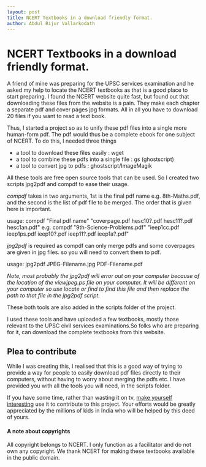 ```yaml
---
layout: post
title: NCERT Textbooks in a download friendly format.
author: Abdul Bijur Vallarkodath
---
```


# NCERT Textbooks in a download friendly format.

A friend of mine was preparing for the UPSC services examination and he asked my help to locate the NCERT textbooks as that is a good place to start preparing. I found the NCERT website quite fast, but found out that downloading these files from the website is a pain. They make each chapter a separate pdf and cover pages jpg formats. All in all you have to download 20 files if you want to read a text book.

Thus, I started a project so as to unify these pdf files into a single more human-form pdf. The pdf would thus be a complete ebook for one subject of NCERT. To do this, I needed three things
* a tool to download these files easily : wget
* a tool to combine these pdfs into a single file : gs (ghostscript)
* a tool to convert jpg to pdfs : ghostscript/ImageMagik

All these tools are free open source tools that can be used. So I created two scripts jpg2pdf and compdf to ease their usage.

*compdf* takes in two arguments, 1st is the final pdf name e.g. 8th-Maths.pdf, and the second is the list of pdf file to be merged. The order that is given here is important.

usage:
        compdf "Final pdf name" "coverpage.pdf hesc10?.pdf hesc11?.pdf hesc1an.pdf"
e.g. 
        compdf "9th-Science-Problems.pdf" "ieep1cc.pdf ieep1ps.pdf ieep10?.pdf ieep11?.pdf ieep1a?.pdf"

*jpg2pdf* is required as compdf can only merge pdfs and some coverpages are given in jpg files. so you will need to convert them to pdf.

usage:
        jpg2pdf JPEG-Filename.jpg PDF-Filename.pdf 


_Note, most probably the jpg2pdf will error out on your computer because of the location of the viewjpeg.ps file on your computer. It will be different on your computer so use locate or find to find this file and then replace the path to that file in the jpg2pdf script._

These both tools are also added in the scripts folder of the project.

I used these tools and have uploaded a few textbooks, mostly those relevant to the UPSC civil services examinations.So folks who are preparing for it, can download the complete textbooks from this website.

## Plea to contribute

While I was creating this, I realised that this is a good way of trying to provide a way for people to easily download pdf files directly to their computers, without having to worry about merging the pdfs etc. I have provided you with all the tools you will need, in the scripts folder.

If you have some time, rather than wasting it on tv, [make yourself interesting](http://www.forbes.com/sites/jessicahagy/2011/11/30/how-to-be-interesting/) use it to contribute to this project. Your efforts would be greatly appreciated by the millions of kids in India who will be helped by this deed of yours.


#### A note about copyrights
All copyright belongs to NCERT. I only function as a facilitator and do not own any copyright. We thank NCERT for making these textbooks available in the public domain.

